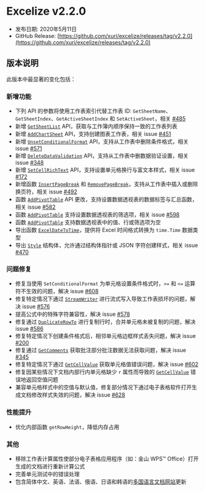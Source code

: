 # Excelize v2.2.0

* 发布日期: 2020年5月11日
* GitHub Release: [https://github.com/xuri/excelize/releases/tag/v2.2.0](https://github.com/xuri/excelize/releases/tag/v2.2.0)

## 版本说明

此版本中最显著的变化包括：

### 新增功能

* 下列 API 的参数将使用工作表索引代替工作表 ID: `GetSheetName`、`GetSheetIndex`、`GetActiveSheetIndex` 和 `SetActiveSheet`，相关 [#485](https://github.com/xuri/excelize/issues/485)
* 新增 [`GetSheetList`](https://pkg.go.dev/github.com/xuri/excelize/v2@v2.2.0#File.GetSheetList) API，获取与工作簿内顺序保持一致的工作表列表
* 新增 [`AddChartSheet`](https://pkg.go.dev/github.com/xuri/excelize/v2@v2.2.0#File.AddChartSheet) API，支持创建图表工作表，相关 issue [#451](https://github.com/xuri/excelize/issues/451)
* 新增 [`UnsetConditionalFormat`](https://pkg.go.dev/github.com/xuri/excelize/v2@v2.2.0#File.UnsetConditionalFormat) API，支持从工作表中删除条件格式，相关 issue [#571](https://github.com/xuri/excelize/issues/571)
* 新增 [`DeleteDataValidation`](https://pkg.go.dev/github.com/xuri/excelize/v2@v2.2.0#File.DeleteDataValidation) API，支持从工作表中删数据验证设置，相关 issue [#348](https://github.com/xuri/excelize/issues/348)
* 新增 [`SetCellRichText`](https://pkg.go.dev/github.com/xuri/excelize/v2@v2.2.0#File.SetCellRichText) API，支持设置单元格换行与富文本样式，相关 issue [#172](https://github.com/xuri/excelize/issues/172)
* 新增函数 [`InsertPageBreak`](https://pkg.go.dev/github.com/xuri/excelize/v2@v2.2.0#File.InsertPageBreak) 和 [`RemovePageBreak`](https://pkg.go.dev/github.com/xuri/excelize/v2@v2.2.0#File.RemovePageBreak)，支持从工作表中插入或删除换页符，相关 issue [#492](https://github.com/xuri/excelize/issues/492)
* 函数 [`AddPivotTable`](https://pkg.go.dev/github.com/xuri/excelize/v2@v2.2.0#File.AddPivotTable) API 更改，支持设置数据透视表的数据标签与汇总函数，相关 issue [#582](https://github.com/xuri/excelize/issues/582)
* 函数 [`AddPivotTable`](https://pkg.go.dev/github.com/xuri/excelize/v2@v2.2.0#File.AddPivotTable) 支持设置数据透视表的筛选项，相关 issue [#598](https://github.com/xuri/excelize/issues/598)
* 函数 [`AddPivotTable`](https://pkg.go.dev/github.com/xuri/excelize/v2@v2.2.0#File.AddPivotTable) 支持数据透视表中的值、行或筛选项为空
* 导出函数 [`ExcelDateToTime`](https://pkg.go.dev/github.com/xuri/excelize/v2@v2.2.0#File.ExcelDateToTime)，提供将 Excel 时间格式转换为 `time.Time` 数据类型
* 导出 [`Style`](https://pkg.go.dev/github.com/xuri/excelize/v2@v2.2.0#Style) 结构体，允许通过结构体指针或 JSON 字符创建样式，相关 issue [#470](https://github.com/xuri/excelize/issues/470)

### 问题修复

* 修复当使用 `SetConditionalFormat` 为单元格设置条件格式时，`>=` 和 `<=` 运算符不生效的问题，解决 issue [#608](https://github.com/xuri/excelize/issues/608)
* 修复特定情况下通过 [`StreamWriter`](https://pkg.go.dev/github.com/xuri/excelize/v2@v2.2.0#StreamWriter) 进行流式写入导致工作表损坏的问题，解决 issue [#576](https://github.com/xuri/excelize/issues/576)
* 提高公式中的特殊字符兼容性，解决 issue [#578](https://github.com/xuri/excelize/issues/578)
* 修复通过 [`DuplicateRowTo`](https://pkg.go.dev/github.com/xuri/excelize/v2@v2.2.0#File.DuplicateRowTo) 进行复制行时，合并单元格未被复制的问题，解决 issue [#586](https://github.com/xuri/excelize/issues/586)
* 修复特定情况下创建条件格式后，相邻单元格边框样式丢失问题，解决 issue [#200](https://github.com/xuri/excelize/issues/200)
* 修复通过 [`GetComments`](https://pkg.go.dev/github.com/xuri/excelize/v2@v2.2.0#File.GetComments) 获取批注部分批注数据无法获取问题，解决 issue [#345](https://github.com/xuri/excelize/issues/345)
* 修复特定情况下通过 [`GetCellValue`](https://pkg.go.dev/github.com/xuri/excelize/v2@v2.2.0#File.GetCellValue) 获取单元格值错误问题，解决 issue [#602](https://github.com/xuri/excelize/issues/602)
* 修复因某些情况下文档内部行内单元格缺少 `r` 属性而导致的 [`GetCellValue`](https://pkg.go.dev/github.com/xuri/excelize/v2@v2.2.0#File.GetCellValue) 错误地返回空值问题
* 兼容单元格样式中的空值与默认值，修复部分情况下通过电子表格软件打开生成文档修改样式失效的问题，解决 issue [#628](https://github.com/xuri/excelize/issues/628)

### 性能提升

* 优化内部函数 `getRowHeight`，降低内存占用

### 其他

* 移除工作表计算属性使部分电子表格应用程序（如：金山 WPS&trade; Office）打开生成的文档进行重新计算公式
* 完善单元测试中的错误处理
* 包含简体中文、英语、法语、俄语、日语和韩语的[多国语言文档网站](https://xuri.me/excelize)更新
